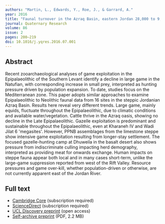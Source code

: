 ```yaml
---
authors: "Martin, L., Edwards, Y., Roe, J., & Garrard, A."
year: 2016
title: "Faunal turnover in the Azraq Basin, eastern Jordan 28,000 to 9,000 cal BP, signalling climate change and human impact"
journal: Quaternary Research
volume: 86
issue: 2
pages: 200–219
doi: 10.1016/j.yqres.2016.07.001
---
```


## Abstract

Recent zooarchaeological analyses of game exploitation in the Epipalaeolithic of the Southern Levant identify a decline in large game in the Natufian, with corresponding increase in small prey, interpreted as hunting pressure driven by population expansion. To date, studies focus on the Mediterranean zone. This paper adopts similar approaches to examine Epipalaeolithic to Neolithic faunal data from 16 sites in the steppic Jordanian Azraq Basin. Results here reveal very different trends. Large game, mainly equids, fluctuate throughout the Epipalaeolithic, due to climatic conditions and available water/vegetation. Cattle thrive in the Azraq oasis, showing no decline in the Late Epipalaeolithic. Gazelle exploitation is predominant and sustainable throughout the Epipalaeolithic, even at Kharaneh IV and Wadi Jilat 6 'megasites'. However, PPNB assemblages from the limestone steppe show intensive game exploitation resulting from longer-stay settlement. The focused gazelle-hunting camp at Dhuweila in the basalt desert also shows pressure from indiscriminate culling impacting herd demography, interpreted as providing meat for onwards exchange. Human impacts on steppe fauna appear both local and in many cases short-term, unlike the large-game suppression reported from west of the Rift Valley. Resource pressures and game over-kill, whether population-driven or otherwise, are not currently apparent east of the Jordan River.

## Full text

* [Cambridge Core](https://www.cambridge.org/core/journals/quaternary-research/article/faunal-turnover-in-the-azraq-basin-eastern-jordan-28000-to-9000-cal-yr-bp-signalling-climate-change-and-human-impact/33EB41F2B1378D06CEA1C40390F01112) (subscription required)
* [ScienceDirect](https://www.sciencedirect.com/science/article/pii/S0033589416300345) (subscription required)
* [UCL Discovery preprint](http://discovery.ucl.ac.uk/1514122/) (open access)
* [Self-archive preprint](/pdf/Martin_et_al_2016.pdf) (PDF, 2.2 MB)
